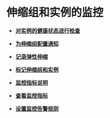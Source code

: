 # 伸缩组和实例的监控<a name="ZH-CN_TOPIC_0042018389"></a>

-   **[对实例的健康状态进行检查](对实例的健康状态进行检查.md)**  

-   **[为伸缩组配置通知](为伸缩组配置通知.md)**  

-   **[记录弹性伸缩](记录弹性伸缩.md)**  

-   **[标记伸缩组和实例](标记伸缩组和实例.md)**  

-   **[监控指标说明](监控指标说明.md)**  

-   **[查看监控指标](查看监控指标.md)**  

-   **[设置监控告警规则](设置监控告警规则.md)**  


